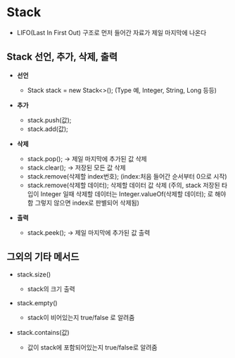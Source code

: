 # Stack
- LIFO(Last In First Out) 구조로 먼저 들어간 자료가 제일 마지막에 나온다

## Stack 선언, 추가, 삭제, 출력

- **선언**
	- Stack<Type> stack = new Stack<>();
	(Type 예, Integer, String, Long 등등)

- **추가**
	- stack.push(값);
	- stack.add(값);

- **삭제**
	- stack.pop(); -> 제일 마지막에 추가된 값 삭제
	- stack.clear(); -> 저장된 모든 값 삭제
	- stack.remove(삭제할 index번호); (index:처음 들어간 순서부터 0으로 시작)
	- stack.remove(삭제할 데이터); 삭제할 데이터 값 삭제
	(주의, stack 저장된 타입이 Integer 일때 삭제할 데이터는 Integer.valueOf(삭제할 데이터); 로 해야함
	그렇지 않으면 index로 판별되어 삭제됨)

- **출력**
	- stack.peek(); -> 제일 마지막에 추가된 값 출력

## 그외의 기타 메서드
- stack.size()
	- stack의 크기 출력

- stack.empty()
	- stack이 비어있는지 true/false 로 알려줌

- stack.contains(값)
	- 값이 stack에 포함되어있는지 true/false로 알려줌
